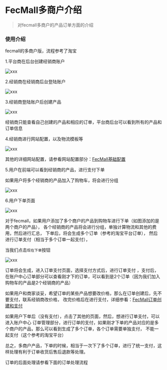 FecMall多商户介绍
============

> 对fecmall多商户的产品订单方面的介绍


### 使用介绍

fecmall的多商户版，流程参考了淘宝

1.平台商在后台创建经销商账户

![xxx](images/z21.jpg)

2.经销商在经销商后台登陆账户

![xxx](images/z22.jpg)


3.经销商登陆账户后创建产品

![xxx](images/z23.jpg)

经销商只能查看自己创建的产品和相应的订单，平台商后台可以看到所有的产品和订单信息


4.经销商进行网站配置，以及物流模板等

![xxx](images/z221.jpg)

其他的详细网站配置，请参看网站配置部分：[FecMall基础配置](fecmall-base-config.md)



5.用户在前端可以看到经销商的产品，进行支付下单

如果用户将多个经销商的产品加入了购物车，将会进行分组

![xxx](images/z24.jpg)

6.用户下单页面


![xxx](images/z25.jpg)


对于fecmall，如果用户添加了多个商户的产品到购物车进行下单（如图添加的是两个商户的产品），
各个经销商的产品将会进行分组，单独计算物流和其他的费用，然后进行汇总，
下单后，将会生成多个订单（参考的淘宝平台订单），
然后进行订单支付（相当于多个订单一起支付），



当我们点击`现在下单`按钮

![xxx](images/z26.jpg)


订单将会生成，进入订单支付页面，选择支付方式后，进行订单支付
，支付后，在账户中心订单部分可以查看刚才下的订单，可以看到是2个订单（因为我们加入购物车的产品是2个经销商的产品）

如果用户和商家谈妥，希望订单的某些产品想要改价格，那么在订单创建后，先不要支付，联系经销商改价格，
改完价格后在进行支付，详细参看：[FecMall订单创建和支付](fecmall-order-create-and-payment.md)


如果用户下单后（没有支付），点击了其他的页面，然后，想进行订单支付，可以进入账户中心
订单管理部分，进行订单的支付，如果刚才下单的产品对应的是多个商户的产品，那么可以看到生成了多个订单，各个订单需要单独支付，
不能一起支付（这个参考的淘宝平台）

总之，多商户产品，下单的时候，相当于一次下了多个订单，进行了统一支付，这样处理有利于订单收货后售后退款等处理。

订单的后面处理请参看下面的订单处理流程




